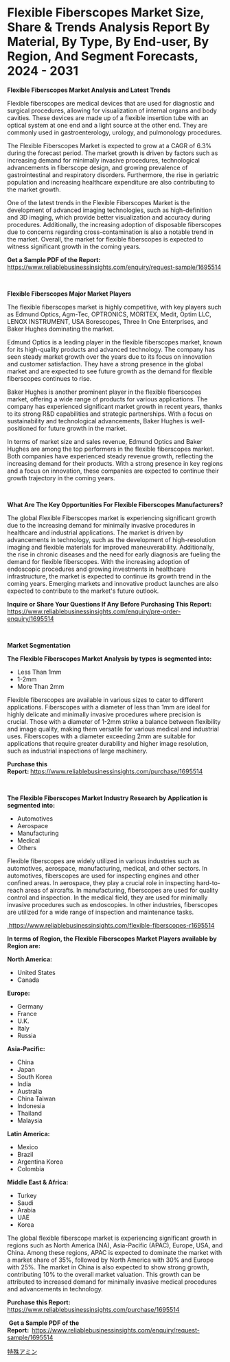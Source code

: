 <p><h1>Flexible Fiberscopes Market Size, Share & Trends Analysis Report By Material, By Type, By End-user, By Region, And Segment Forecasts, 2024 - 2031</h1></p><p><strong>Flexible Fiberscopes Market Analysis and Latest Trends</strong></p>
<p><p>Flexible fiberscopes are medical devices that are used for diagnostic and surgical procedures, allowing for visualization of internal organs and body cavities. These devices are made up of a flexible insertion tube with an optical system at one end and a light source at the other end. They are commonly used in gastroenterology, urology, and pulmonology procedures.</p><p>The Flexible Fiberscopes Market is expected to grow at a CAGR of 6.3% during the forecast period. The market growth is driven by factors such as increasing demand for minimally invasive procedures, technological advancements in fiberscope design, and growing prevalence of gastrointestinal and respiratory disorders. Furthermore, the rise in geriatric population and increasing healthcare expenditure are also contributing to the market growth.</p><p>One of the latest trends in the Flexible Fiberscopes Market is the development of advanced imaging technologies, such as high-definition and 3D imaging, which provide better visualization and accuracy during procedures. Additionally, the increasing adoption of disposable fiberscopes due to concerns regarding cross-contamination is also a notable trend in the market. Overall, the market for flexible fiberscopes is expected to witness significant growth in the coming years.</p></p>
<p><strong>Get a Sample PDF of the Report:&nbsp;</strong> <a href="https://www.reliablebusinessinsights.com/enquiry/request-sample/1695514">https://www.reliablebusinessinsights.com/enquiry/request-sample/1695514</a></p>
<p>&nbsp;</p>
<p><strong>Flexible Fiberscopes Major Market Players</strong></p>
<p><p>The flexible fiberscopes market is highly competitive, with key players such as Edmund Optics, Agm-Tec, OPTRONICS, MORITEX, Medit, Optim LLC, LENOX INSTRUMENT, USA Borescopes, Three In One Enterprises, and Baker Hughes dominating the market. </p><p>Edmund Optics is a leading player in the flexible fiberscopes market, known for its high-quality products and advanced technology. The company has seen steady market growth over the years due to its focus on innovation and customer satisfaction. They have a strong presence in the global market and are expected to see future growth as the demand for flexible fiberscopes continues to rise.</p><p>Baker Hughes is another prominent player in the flexible fiberscopes market, offering a wide range of products for various applications. The company has experienced significant market growth in recent years, thanks to its strong R&D capabilities and strategic partnerships. With a focus on sustainability and technological advancements, Baker Hughes is well-positioned for future growth in the market.</p><p>In terms of market size and sales revenue, Edmund Optics and Baker Hughes are among the top performers in the flexible fiberscopes market. Both companies have experienced steady revenue growth, reflecting the increasing demand for their products. With a strong presence in key regions and a focus on innovation, these companies are expected to continue their growth trajectory in the coming years.</p></p>
<p>&nbsp;</p>
<p><strong>What Are The Key Opportunities For Flexible Fiberscopes Manufacturers?</strong></p>
<p><p>The global Flexible Fiberscopes market is experiencing significant growth due to the increasing demand for minimally invasive procedures in healthcare and industrial applications. The market is driven by advancements in technology, such as the development of high-resolution imaging and flexible materials for improved maneuverability. Additionally, the rise in chronic diseases and the need for early diagnosis are fueling the demand for flexible fiberscopes. With the increasing adoption of endoscopic procedures and growing investments in healthcare infrastructure, the market is expected to continue its growth trend in the coming years. Emerging markets and innovative product launches are also expected to contribute to the market's future outlook.</p></p>
<p><strong>Inquire or Share Your Questions If Any Before Purchasing This Report:</strong> <a href="https://www.reliablebusinessinsights.com/enquiry/pre-order-enquiry/1695514">https://www.reliablebusinessinsights.com/enquiry/pre-order-enquiry/1695514</a></p>
<p>&nbsp;</p>
<p><strong>Market Segmentation</strong></p>
<p><strong>The Flexible Fiberscopes Market Analysis by types is segmented into:</strong></p>
<p><ul><li>Less Than 1mm</li><li>1-2mm</li><li>More Than 2mm</li></ul></p>
<p><p>Flexible fiberscopes are available in various sizes to cater to different applications. Fiberscopes with a diameter of less than 1mm are ideal for highly delicate and minimally invasive procedures where precision is crucial. Those with a diameter of 1-2mm strike a balance between flexibility and image quality, making them versatile for various medical and industrial uses. Fiberscopes with a diameter exceeding 2mm are suitable for applications that require greater durability and higher image resolution, such as industrial inspections of large machinery.</p></p>
<p><strong>Purchase this Report:&nbsp;</strong><a href="https://www.reliablebusinessinsights.com/purchase/1695514">https://www.reliablebusinessinsights.com/purchase/1695514</a></p>
<p>&nbsp;</p>
<p><strong>The Flexible Fiberscopes Market Industry Research by Application is segmented into:</strong></p>
<p><ul><li>Automotives</li><li>Aerospace</li><li>Manufacturing</li><li>Medical</li><li>Others</li></ul></p>
<p><p>Flexible fiberscopes are widely utilized in various industries such as automotives, aerospace, manufacturing, medical, and other sectors. In automotives, fiberscopes are used for inspecting engines and other confined areas. In aerospace, they play a crucial role in inspecting hard-to-reach areas of aircrafts. In manufacturing, fiberscopes are used for quality control and inspection. In the medical field, they are used for minimally invasive procedures such as endoscopies. In other industries, fiberscopes are utilized for a wide range of inspection and maintenance tasks.</p></p>
<p><a href="https://www.reliablebusinessinsights.com/flexible-fiberscopes-r1695514">&nbsp;https://www.reliablebusinessinsights.com/flexible-fiberscopes-r1695514</a></p>
<p><strong>In terms of Region, the Flexible Fiberscopes Market Players available by Region are:</strong></p>
<p>
    <p> <strong> North America: </strong>
        <ul>
            <li>United States</li>
            <li>Canada</li>
        </ul>
        </p> 
    <p> <strong> Europe: </strong>
        <ul>
            <li>Germany</li>
            <li>France</li>
            <li>U.K.</li>
            <li>Italy</li>
            <li>Russia</li>
        </ul>
        </p> 
    <p> <strong> Asia-Pacific: </strong>
        <ul>
            <li>China</li>
            <li>Japan</li>
            <li>South Korea</li>
            <li>India</li>
            <li>Australia</li>
            <li>China Taiwan</li>
            <li>Indonesia</li>
            <li>Thailand</li>
            <li>Malaysia</li>
        </ul>
        </p> 
    <p> <strong> Latin America: </strong>
        <ul>
            <li>Mexico</li>
            <li>Brazil</li>
            <li>Argentina Korea</li>
            <li>Colombia</li>
        </ul>
        </p> 
    <p> <strong> Middle East & Africa: </strong>
        <ul>
            <li>Turkey</li>
            <li>Saudi</li>
            <li>Arabia</li>
            <li>UAE</li>
            <li>Korea</li>
        </ul>
    </p>
    </p>
<p><p>The global flexible fiberscope market is experiencing significant growth in regions such as North America (NA), Asia-Pacific (APAC), Europe, USA, and China. Among these regions, APAC is expected to dominate the market with a market share of 35%, followed by North America with 30% and Europe with 25%. The market in China is also expected to show strong growth, contributing 10% to the overall market valuation. This growth can be attributed to increased demand for minimally invasive medical procedures and advancements in technology.</p></p>
<p><strong>Purchase this Report: </strong><a href="https://www.reliablebusinessinsights.com/purchase/1695514">https://www.reliablebusinessinsights.com/purchase/1695514</a></p>
<p>&nbsp;<strong>Get a Sample PDF of the Report:&nbsp;&nbsp;</strong><a href="https://www.reliablebusinessinsights.com/enquiry/request-sample/1695514">https://www.reliablebusinessinsights.com/enquiry/request-sample/1695514</a></p>
<p><strong></strong></p>
<p><p><a href="https://medium.com/@dylancoleman70/%E7%89%B9%E5%88%A5%E3%82%A2%E3%83%9F%E3%83%B3%E5%B8%82%E5%A0%B4%E3%83%AC%E3%83%9D%E3%83%BC%E3%83%88%E3%81%AF-%E3%81%93%E3%81%AE%E5%B8%82%E5%A0%B4%E3%81%AE%E6%9C%80%E6%96%B0%E3%83%88%E3%83%AC%E3%83%B3%E3%83%89%E3%81%A8%E6%88%90%E9%95%B7%E6%A9%9F%E4%BC%9A%E3%82%92%E6%98%8E%E3%82%89%E3%81%8B%E3%81%AB%E3%81%97%E3%81%BE%E3%81%99-a5f7ec8f9201">特殊アミン</a></p></p>